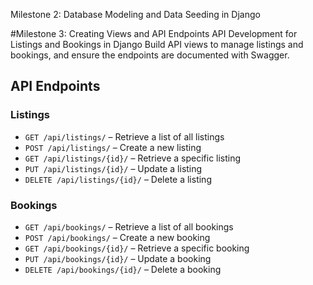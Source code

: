 Milestone 2: Database Modeling and Data Seeding in Django

#Milestone 3: Creating Views and API Endpoints
API Development for Listings and Bookings in Django
Build API views to manage listings and bookings, and ensure the endpoints are documented with Swagger.

## API Endpoints

### Listings

- `GET /api/listings/` – Retrieve a list of all listings
- `POST /api/listings/` – Create a new listing
- `GET /api/listings/{id}/` – Retrieve a specific listing
- `PUT /api/listings/{id}/` – Update a listing
- `DELETE /api/listings/{id}/` – Delete a listing

### Bookings

- `GET /api/bookings/` – Retrieve a list of all bookings
- `POST /api/bookings/` – Create a new booking
- `GET /api/bookings/{id}/` – Retrieve a specific booking
- `PUT /api/bookings/{id}/` – Update a booking
- `DELETE /api/bookings/{id}/` – Delete a booking